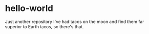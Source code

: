 # hello-world
Just another repository
I've had tacos on the moon and find them far superior to Earth tacos, so there's that.
